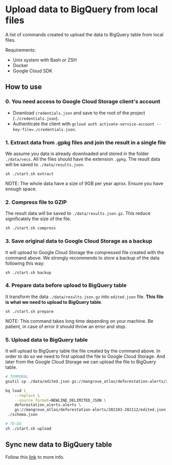 # Upload data to BigQuery from local files

A list of commands created to upload the data to BigQuery table from local files.

Requirements:

* Unix system with Bash or ZSH
* Docker
* Google Cloud SDK

## How to use

### 0. You need access to Google Cloud Storage client's account

* Download `credentials.json` and save to the root of the project (`./credentials.json`).  
* Authenticate the client with `gcloud auth activate-service-account --key-file=./credentials.json`.

### 1. Extract data from .gpkg files and join the result in a single file

We assume you data is already downloaded and stored in the folder `./data/vecs`. All the files should have the extension `.gpkg`.
The result data will be saved to `./data/results.json`.

```
sh ./start.sh extract
```

NOTE: The whole data have a size of 9GB per year aprox. Ensure you have enough space.

### 2. Compress file to GZIP

The result data will be saved to `./data/results.json.gz`. This reduce significately the size of the file.

```
sh ./start.sh compress
```

### 3. Save original data to Google Cloud Storage as a backup

It will upload to Google Cloud Storage the compressed file created with the command above. We strongly recommends to store a backup of the data following this way:

```
sh ./start.sh backup
```

### 4. Prepare data before upload to BigQuery table

It transform the data `./data/results.json.gz` into `edited.json` file. **This file is what we need to upload to BigQuery table**.

```
sh ./start.sh prepare
```

NOTE: This command takes long time depending on your machine. Be patient, in case of error it should throw an error and stop.

### 5. Upload data to BigQuery table

It will upload to BigQuery table the file created by the command above. In order to do so we need to first upload the file to Google Cloud Storage. And later from the Google Cloud Storage we can upload the file to BigQuery table.

```bash
# TEMPORAL
gsutil cp ./data/edited.json gs://mangrove_atlas/deforestation-alerts/202103-202112/edited.json

bq load \
    --replace \
    --source_format=NEWLINE_DELIMITED_JSON \
    deforestation_alerts.alerts \
    gs://mangrove_atlas/deforestation-alerts/202103-202112/edited.json \
 ./schema.json

# TO-DO
sh ./start.sh upload 
```

## Sync new data to BigQuery table

Follow this [link](../sync-alerts) to more info.
